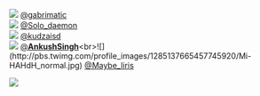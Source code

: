 
 ![](http://pbs.twimg.com/profile_images/1367231278257479686/CCRwO7fP_normal.jpg) [@gabrimatic](https://twitter.com/gabrimatic)<br>![](http://pbs.twimg.com/profile_images/1338265630928199681/O0xCuxir_normal.jpg) [@Solo_daemon](https://twitter.com/Solo_daemon)<br>![](http://pbs.twimg.com/profile_images/719870576110800896/kW3OJpQD_normal.jpg) [@kudzaisd](https://twitter.com/kudzaisd)<br>![](http://pbs.twimg.com/profile_images/1344493588952977408/iODQwtNe_normal.jpg) [@__AnkushSingh__](https://twitter.com/__AnkushSingh__)<br>![](http://pbs.twimg.com/profile_images/1285137665457745920/Mi-HAHdH_normal.jpg) [@Maybe_Iiris](https://twitter.com/Maybe_Iiris)<br> 

![](https://visitor-badge.laobi.icu/badge?page_id=ponder)
